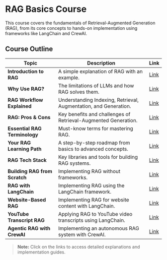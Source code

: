 

# RAG Basics Course  

This course covers the fundamentals of Retrieval-Augmented Generation (RAG), from its core concepts to hands-on implementation using frameworks like LangChain and CrewAI.  

## Course Outline  

| Topic                      | Description | Link |
|----------------------------|------------|------|
| **Introduction to RAG**     | A simple explanation of RAG with an example. | [Link](#) |
| **Why Use RAG?**           | The limitations of LLMs and how RAG solves them. | [Link](#) |
| **RAG Workflow Explained** | Understanding Indexing, Retrieval, Augmentation, and Generation. | [Link](#) |
| **RAG: Pros & Cons**       | Key benefits and challenges of Retrieval-Augmented Generation. | [Link](#) |
| **Essential RAG Terminology** | Must-know terms for mastering RAG. | [Link](#) |
| **Your RAG Learning Path** | A step-by-step roadmap from basics to advanced concepts. | [Link](#) |
| **RAG Tech Stack**         | Key libraries and tools for building RAG systems. | [Link](#) |
| **Building RAG from Scratch** | Implementing RAG without frameworks. | [Link](#) |
| **RAG with LangChain**     | Implementing RAG using the LangChain framework. | [Link](#) |
| **Website-Based RAG**      | Implementing RAG for website content with LangChain. | [Link](#) |
| **YouTube Transcript RAG** | Applying RAG to YouTube video transcripts using LangChain. | [Link](#) |
| **Agentic RAG with CrewAI** | Implementing an autonomous RAG system with CrewAI. | [Link](#) |

> **Note:** Click on the links to access detailed explanations and implementation guides.

